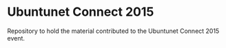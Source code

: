 Ubuntunet Connect 2015
======================

Repository to hold the material contributed to the Ubuntunet Connect 2015 event. 
